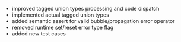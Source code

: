- improved tagged union types processing and code dispatch
- implemented actual tagged union types
- added semantic assert for valid bubble/propagation error operator
- removed runtime set/reset error type flag
- added new test cases
